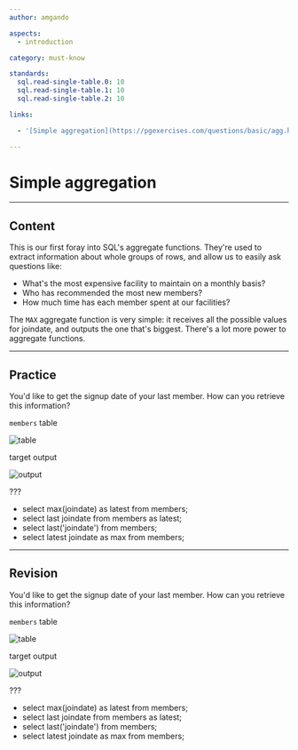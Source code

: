 ```yaml
---
author: amgando

aspects:
  - introduction

category: must-know

standards:
  sql.read-single-table.0: 10
  sql.read-single-table.1: 10
  sql.read-single-table.2: 10

links:

  - '[Simple aggregation](https://pgexercises.com/questions/basic/agg.html){documentation}'

---
```


# Simple aggregation

---
## Content

This is our first foray into SQL's aggregate functions. They're used to extract information about whole groups of rows, and allow us to easily ask questions like:

- What's the most expensive facility to maintain on a monthly basis?
- Who has recommended the most new members?
- How much time has each member spent at our facilities?

The `MAX` aggregate function is very simple: it receives all the possible values for joindate, and outputs the one that's biggest. There's a lot more power to aggregate functions.

---
## Practice

You'd like to get the signup date of your last member. How can you retrieve this information?

`members` table

![table](https://i.imgur.com/BkIONKX.png)

target output

![output](https://i.imgur.com/UZiKVSr.png)

???

* select max(joindate) as latest from members;
* select last joindate from members as latest;
* select last('joindate') from members;
* select latest joindate as max from members;

---
## Revision

You'd like to get the signup date of your last member. How can you retrieve this information?

`members` table

![table](https://i.imgur.com/BkIONKX.png)

target output

![output](https://i.imgur.com/UZiKVSr.png)

???

* select max(joindate) as latest from members;
* select last joindate from members as latest;
* select last('joindate') from members;
* select latest joindate as max from members;

